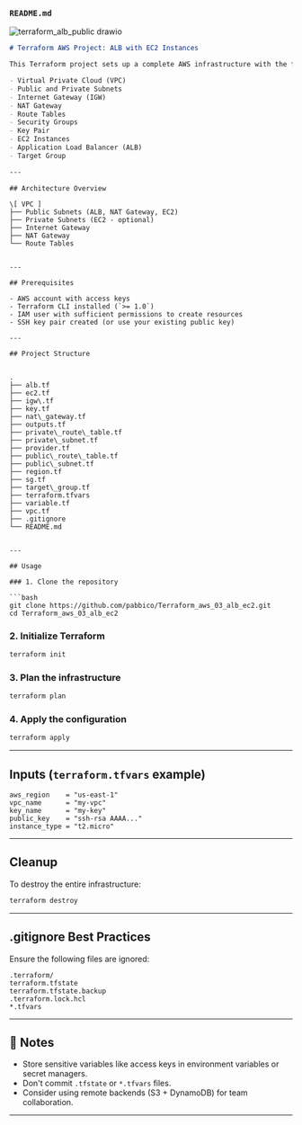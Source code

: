 ### `README.md`

![terraform_alb_public drawio](https://github.com/user-attachments/assets/fa9c39df-5999-480f-a044-3e302a3cd34d)

```markdown
# Terraform AWS Project: ALB with EC2 Instances

This Terraform project sets up a complete AWS infrastructure with the following components:

- Virtual Private Cloud (VPC)
- Public and Private Subnets
- Internet Gateway (IGW)
- NAT Gateway
- Route Tables
- Security Groups
- Key Pair
- EC2 Instances
- Application Load Balancer (ALB)
- Target Group

---
```
```
## Architecture Overview

\[ VPC ]
├── Public Subnets (ALB, NAT Gateway, EC2)
├── Private Subnets (EC2 - optional)
├── Internet Gateway
├── NAT Gateway
└── Route Tables
```
```

---

## Prerequisites

- AWS account with access keys
- Terraform CLI installed (`>= 1.0`)
- IAM user with sufficient permissions to create resources
- SSH key pair created (or use your existing public key)

---

## Project Structure


.
├── alb.tf
├── ec2.tf
├── igw\.tf
├── key.tf
├── nat\_gateway.tf
├── outputs.tf
├── private\_route\_table.tf
├── private\_subnet.tf
├── provider.tf
├── public\_route\_table.tf
├── public\_subnet.tf
├── region.tf
├── sg.tf
├── target\_group.tf
├── terraform.tfvars
├── variable.tf
├── vpc.tf
├── .gitignore
└── README.md

```
````

---

## Usage

### 1. Clone the repository

```bash
git clone https://github.com/pabbico/Terraform_aws_03_alb_ec2.git
cd Terraform_aws_03_alb_ec2
````

### 2. Initialize Terraform

```bash
terraform init
```

### 3. Plan the infrastructure

```bash
terraform plan
```

### 4. Apply the configuration

```bash
terraform apply
```

---

## Inputs (`terraform.tfvars` example)

```hcl
aws_region    = "us-east-1"
vpc_name      = "my-vpc"
key_name      = "my-key"
public_key    = "ssh-rsa AAAA..."
instance_type = "t2.micro"
```

---

## Cleanup

To destroy the entire infrastructure:

```bash
terraform destroy
```

---

## .gitignore Best Practices

Ensure the following files are ignored:

```
.terraform/
terraform.tfstate
terraform.tfstate.backup
.terraform.lock.hcl
*.tfvars
```

---

## 📌 Notes

* Store sensitive variables like access keys in environment variables or secret managers.
* Don't commit `.tfstate` or `*.tfvars` files.
* Consider using remote backends (S3 + DynamoDB) for team collaboration.

---
